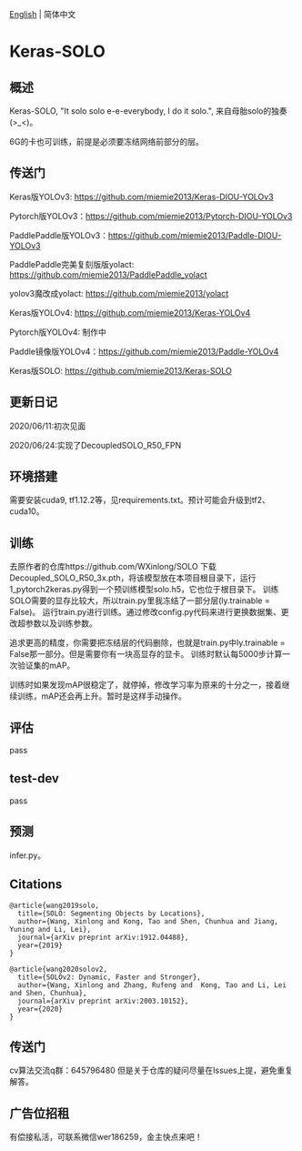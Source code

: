 [English](README_en.md) | 简体中文

# Keras-SOLO

## 概述
Keras-SOLO, "It solo solo e-e-everybody, I do it solo.", 来自母胎solo的独奏(>_<)。

6G的卡也可训练，前提是必须要冻结网络前部分的层。

## 传送门

Keras版YOLOv3: https://github.com/miemie2013/Keras-DIOU-YOLOv3

Pytorch版YOLOv3：https://github.com/miemie2013/Pytorch-DIOU-YOLOv3

PaddlePaddle版YOLOv3：https://github.com/miemie2013/Paddle-DIOU-YOLOv3

PaddlePaddle完美复刻版版yolact: https://github.com/miemie2013/PaddlePaddle_yolact

yolov3魔改成yolact: https://github.com/miemie2013/yolact

Keras版YOLOv4: https://github.com/miemie2013/Keras-YOLOv4

Pytorch版YOLOv4: 制作中

Paddle镜像版YOLOv4：https://github.com/miemie2013/Paddle-YOLOv4

Keras版SOLO: https://github.com/miemie2013/Keras-SOLO

## 更新日记

2020/06/11:初次见面

2020/06/24:实现了DecoupledSOLO_R50_FPN

## 环境搭建

需要安装cuda9, tf1.12.2等，见requirements.txt。预计可能会升级到tf2、cuda10。

## 训练
去原作者的仓库https://github.com/WXinlong/SOLO 下载Decoupled_SOLO_R50_3x.pth，将该模型放在本项目根目录下，运行1_pytorch2keras.py得到一个预训练模型solo.h5，它也位于根目录下。
训练SOLO需要的显存比较大，所以train.py里我冻结了一部分层(ly.trainable = False)。
运行train.py进行训练。通过修改config.py代码来进行更换数据集、更改超参数以及训练参数。

追求更高的精度，你需要把冻结层的代码删除，也就是train.py中ly.trainable = False那一部分。但是需要你有一块高显存的显卡。
训练时默认每5000步计算一次验证集的mAP。

训练时如果发现mAP很稳定了，就停掉，修改学习率为原来的十分之一，接着继续训练，mAP还会再上升。暂时是这样手动操作。

## 评估
pass

## test-dev
pass

## 预测
infer.py。

## Citations
```
@article{wang2019solo,
  title={SOLO: Segmenting Objects by Locations},
  author={Wang, Xinlong and Kong, Tao and Shen, Chunhua and Jiang, Yuning and Li, Lei},
  journal={arXiv preprint arXiv:1912.04488},
  year={2019}
}
```

```
@article{wang2020solov2,
  title={SOLOv2: Dynamic, Faster and Stronger},
  author={Wang, Xinlong and Zhang, Rufeng and  Kong, Tao and Li, Lei and Shen, Chunhua},
  journal={arXiv preprint arXiv:2003.10152},
  year={2020}
}
```

## 传送门
cv算法交流q群：645796480
但是关于仓库的疑问尽量在Issues上提，避免重复解答。


## 广告位招租
有偿接私活，可联系微信wer186259，金主快点来吧！
